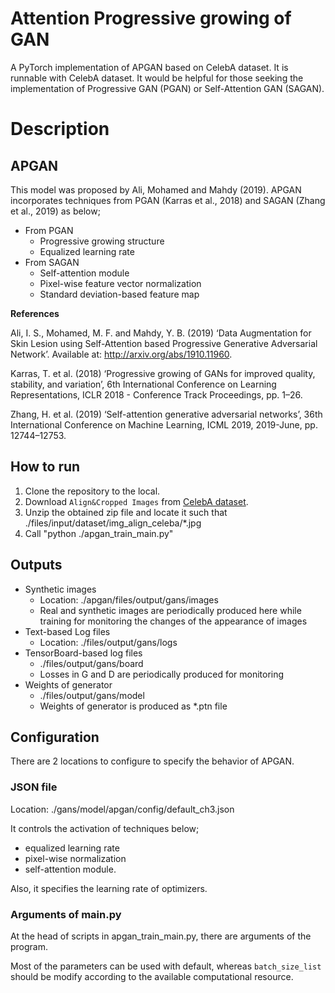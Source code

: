 # Attention Progressive growing of GAN
A PyTorch implementation of APGAN based on CelebA dataset. It is runnable with CelebA dataset. It would be helpful for those seeking the implementation of Progressive GAN (PGAN) or Self-Attention GAN (SAGAN).
# Description
## APGAN
This model was proposed by Ali, Mohamed and Mahdy (2019). APGAN incorporates techniques from PGAN (Karras et al., 2018) and SAGAN (Zhang et al., 2019) as below;

- From PGAN
    - Progressive growing structure
    - Equalized learning rate
- From SAGAN
    - Self-attention module
    - Pixel-wise feature vector normalization
    - Standard deviation-based feature map

**References**

Ali, I. S., Mohamed, M. F. and Mahdy, Y. B. (2019) ‘Data Augmentation for Skin Lesion using Self-Attention based Progressive Generative Adversarial Network’. Available at: http://arxiv.org/abs/1910.11960.

Karras, T. et al. (2018) ‘Progressive growing of GANs for improved quality, stability, and variation’, 6th International Conference on Learning Representations, ICLR 2018 - Conference Track Proceedings, pp. 1–26.

Zhang, H. et al. (2019) ‘Self-attention generative adversarial networks’, 36th International Conference on Machine Learning, ICML 2019, 2019-June, pp. 12744–12753.

## How to run

1. Clone the repository to the local.
2. Download `Align&Cropped Images` from [CelebA dataset](http://mmlab.ie.cuhk.edu.hk/projects/CelebA.html).
3. Unzip the obtained zip file and locate it such that ./files/input/dataset/img_align_celeba/*.jpg
4. Call "python ./apgan_train_main.py"

## Outputs

- Synthetic images
    - Location: ./apgan/files/output/gans/images
    - Real and synthetic images are periodically produced here while training for monitoring the changes of the appearance of images
- Text-based Log files
    - Location: ./files/output/gans/logs
- TensorBoard-based log files
    - ./files/output/gans/board
    - Losses in G and D are periodically produced for monitoring
- Weights of generator
    - ./files/output/gans/model
    - Weights of generator is produced as *.ptn file
    
## Configuration
There are 2 locations to configure to specify the behavior of APGAN.
### JSON file 
Location: ./gans/model/apgan/config/default_ch3.json

It controls the activation of techniques below;
- equalized learning rate
- pixel-wise normalization
- self-attention module.

Also, it specifies the learning rate of optimizers.

### Arguments of main.py
At the head of scripts in apgan_train_main.py, there are arguments of the program.

Most of the parameters can be used with default, whereas `batch_size_list` should be modify according to the available computational resource.
 

